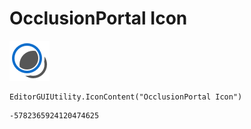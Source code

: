 # OcclusionPortal Icon
![](/img/OcclusionPortal%20Icon.png)

``` CSharp
EditorGUIUtility.IconContent("OcclusionPortal Icon")
```
```
-5782365924120474625
```
